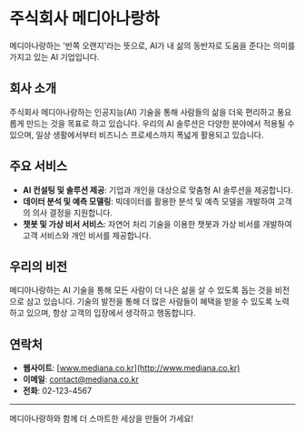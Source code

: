 # 주식회사 메디아나랑하

메디아나랑하는 '반쪽 오랜지'라는 뜻으로, AI가 내 삶의 동반자로 도움을 준다는 의미를 가지고 있는 AI 기업입니다.

## 회사 소개

주식회사 메디아나랑하는 인공지능(AI) 기술을 통해 사람들의 삶을 더욱 편리하고 풍요롭게 만드는 것을 목표로 하고 있습니다. 우리의 AI 솔루션은 다양한 분야에서 적용될 수 있으며, 일상 생활에서부터 비즈니스 프로세스까지 폭넓게 활용되고 있습니다.

## 주요 서비스

- **AI 컨설팅 및 솔루션 제공**: 기업과 개인을 대상으로 맞춤형 AI 솔루션을 제공합니다.
- **데이터 분석 및 예측 모델링**: 빅데이터를 활용한 분석 및 예측 모델을 개발하여 고객의 의사 결정을 지원합니다.
- **챗봇 및 가상 비서 서비스**: 자연어 처리 기술을 이용한 챗봇과 가상 비서를 개발하여 고객 서비스와 개인 비서를 제공합니다.

## 우리의 비전

메디아나랑하는 AI 기술을 통해 모든 사람이 더 나은 삶을 살 수 있도록 돕는 것을 비전으로 삼고 있습니다. 기술의 발전을 통해 더 많은 사람들이 혜택을 받을 수 있도록 노력하고 있으며, 항상 고객의 입장에서 생각하고 행동합니다.

## 연락처

- **웹사이트**: [www.mediana.co.kr](http://www.mediana.co.kr)
- **이메일**: contact@mediana.co.kr
- **전화**: 02-123-4567

---

메디아나랑하와 함께 더 스마트한 세상을 만들어 가세요!
